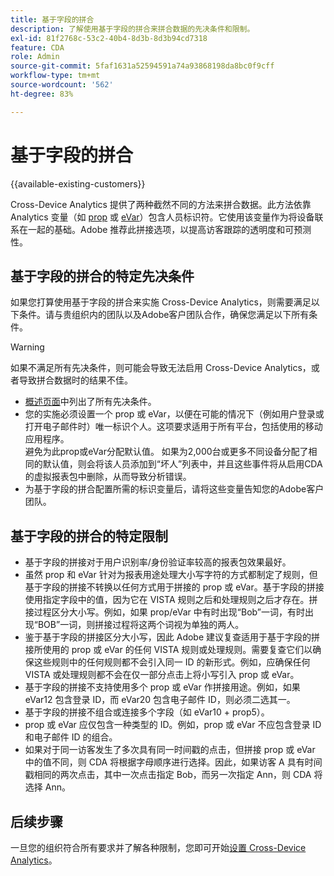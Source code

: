 ```yaml
---
title: 基于字段的拼合
description: 了解使用基于字段的拼合来拼合数据的先决条件和限制。
exl-id: 81f2768c-53c2-40b4-8d3b-8d3b94cd7318
feature: CDA
role: Admin
source-git-commit: 5faf1631a52594591a74a93868198da8bc0f9cff
workflow-type: tm+mt
source-wordcount: '562'
ht-degree: 83%

---
```


# 基于字段的拼合

{{available-existing-customers}}

Cross-Device Analytics 提供了两种截然不同的方法来拼合数据。此方法依靠 Analytics 变量（如 [prop](/help/implement/vars/page-vars/prop.md) 或 [eVar](/help/implement/vars/page-vars/evar.md)）包含人员标识符。它使用该变量作为将设备联系在一起的基础。Adobe 推荐此拼接选项，以提高访客跟踪的透明度和可预测性。

## 基于字段的拼合的特定先决条件

如果您打算使用基于字段的拼合来实施 Cross-Device Analytics，则需要满足以下条件。请与贵组织内的团队以及Adobe客户团队合作，确保您满足以下所有条件。

>[!WARNING]
>
>如果不满足所有先决条件，则可能会导致无法启用 Cross-Device Analytics，或者导致拼合数据时的结果不佳。

* [概述页面](overview.md)中列出了所有先决条件。
* 您的实施必须设置一个 prop 或 eVar，以便在可能的情况下（例如用户登录或打开电子邮件时）唯一标识个人。这项要求适用于所有平台，包括使用的移动应用程序。<br/>避免为此prop或eVar分配默认值。 如果为2,000台或更多不同设备分配了相同的默认值，则会将该人员添加到“坏人”列表中，并且这些事件将从启用CDA的虚拟报表包中删除，从而导致分析错误。
* 为基于字段的拼合配置所需的标识变量后，请将这些变量告知您的Adobe客户团队。

## 基于字段的拼合的特定限制

* 基于字段的拼接对于用户识别率/身份验证率较高的报表包效果最好。
* 虽然 prop 和 eVar 针对为报表用途处理大小写字符的方式都制定了规则，但基于字段的拼接不转换以任何方式用于拼接的 prop 或 eVar。基于字段的拼接使用指定字段中的值，因为它在 VISTA 规则之后和处理规则之后才存在。拼接过程区分大小写。例如，如果 prop/eVar 中有时出现“Bob”一词，有时出现“BOB”一词，则拼接过程将这两个词视为单独的两人。
* 鉴于基于字段的拼接区分大小写，因此 Adobe 建议复查适用于基于字段的拼接所使用的 prop 或 eVar 的任何 VISTA 规则或处理规则。需要复查它们以确保这些规则中的任何规则都不会引入同一 ID 的新形式。例如，应确保任何 VISTA 或处理规则都不会在仅一部分点击上将小写引入 prop 或 eVar。
* 基于字段的拼接不支持使用多个 prop 或 eVar 作拼接用途。例如，如果 eVar12 包含登录 ID，而 eVar20 包含电子邮件 ID，则必须二选其一。
* 基于字段的拼接不组合或连接多个字段（如 eVar10 + prop5）。
* prop 或 eVar 应仅包含一种类型的 ID。例如，prop 或 eVar 不应包含登录 ID 和电子邮件 ID 的组合。
* 如果对于同一访客发生了多次具有同一时间戳的点击，但拼接 prop 或 eVar 中的值不同，则 CDA 将根据字母顺序进行选择。因此，如果访客 A 具有时间戳相同的两次点击，其中一次点击指定 Bob，而另一次指定 Ann，则 CDA 将选择 Ann。


## 后续步骤

一旦您的组织符合所有要求并了解各种限制，您即可开始[设置 Cross-Device Analytics](setup.md)。

